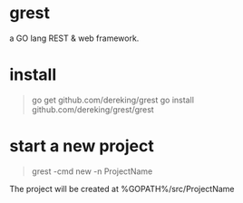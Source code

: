 # grest
a GO lang REST &amp; web framework.

# install
> go get github.com/dereking/grest
> go install github.com/dereking/grest/grest

# start a new project
> grest -cmd new -n ProjectName

The project will be created at %GOPATH%/src/ProjectName